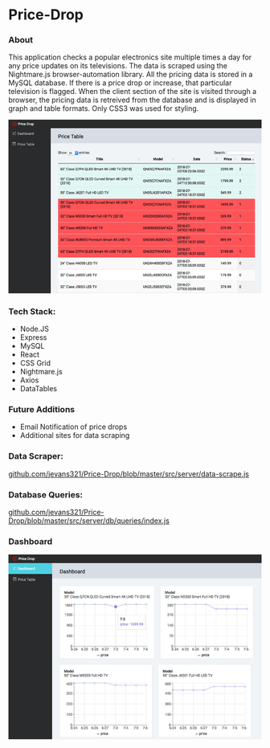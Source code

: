 # Price-Drop
### About
This application checks a popular electronics site multiple times a day for any price updates on its televisions. The data is scraped using the Nightmare.js browser-automation library. All the pricing data is stored in a MySQL database. If there is a price drop or increase, that particular television is flagged.
When the client section of the site is visited through a browser, the pricing data is retreived from the database and is displayed in graph and table formats.
Only CSS3 was used for styling.

![alt text](https://github.com/jevans321/Price-Drop/blob/master/react-client/dist/assets/pdrop_table_07092018.jpg)

### Tech Stack:
* Node.JS
* Express
* MySQL
* React
* CSS Grid
* Nightmare.js
* Axios
* DataTables

### Future Additions
* Email Notification of price drops
* Additional sites for data scraping

### Data Scraper:
[github.com/jevans321/Price-Drop/blob/master/src/server/data-scrape.js
](https://github.com/jevans321/Price-Drop/blob/master/src/server/data-scrape.js)

### Database Queries:
[github.com/jevans321/Price-Drop/blob/master/src/server/db/queries/index.js
](https://github.com/jevans321/Price-Drop/blob/master/src/server/db/queries/index.js)

### Dashboard
![alt text](https://github.com/jevans321/Price-Drop/blob/master/react-client/dist/assets/pdrop_dashbord_07092018.jpg)